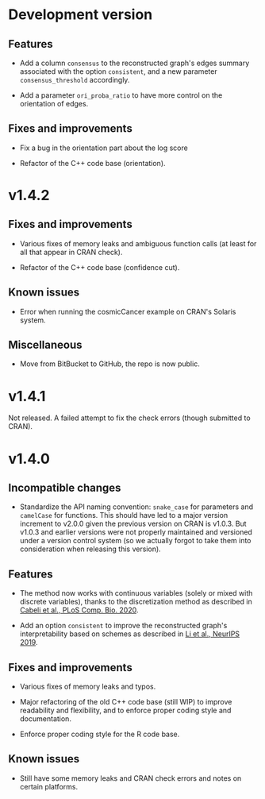 # Development version

## Features
- Add a column `consensus` to the reconstructed graph's edges summary associated
  with the option `consistent`, and a new parameter `consensus_threshold`
  accordingly.

- Add a parameter `ori_proba_ratio` to have more control on the orientation of
  edges.

## Fixes and improvements
- Fix a bug in the orientation part about the log score

- Refactor of the C++ code base (orientation).

# v1.4.2

## Fixes and improvements
- Various fixes of memory leaks and ambiguous function calls (at least for all
  that appear in CRAN check).

- Refactor of the C++ code base (confidence cut).

## Known issues
- Error when running the cosmicCancer example on CRAN's Solaris system.

## Miscellaneous
- Move from BitBucket to GitHub, the repo is now public.

# v1.4.1

Not released. A failed attempt to fix the check errors (though submitted to
CRAN).

# v1.4.0

## Incompatible changes
- Standardize the API naming convention: `snake_case` for parameters and
  `camelCase` for functions. This should have led to a major version increment to
  v2.0.0 given the previous version on CRAN is v1.0.3. But v1.0.3 and earlier
  versions were not properly maintained and versioned under a version control
  system (so we actually forgot to take them into consideration when releasing
  this version).

## Features
- The method now works with continuous variables (solely or mixed with discrete
  variables), thanks to the discretization method as described in
  [Cabeli et al., PLoS Comp. Bio. 2020](https://doi.org/10.1371/journal.pcbi.1007866).

- Add an option `consistent` to improve the reconstructed graph's
  interpretability based on schemes as described in
  [Li et al., NeurIPS 2019](https://papers.nips.cc/paper/9573-constraint-based-causal-structure-learning-with-consistent-separating-sets).

## Fixes and improvements
- Various fixes of memory leaks and typos.

- Major refactoring of the old C++ code base (still WIP) to improve readability
  and flexibility, and to enforce proper coding style and documentation.

- Enforce proper coding style for the R code base.

## Known issues
- Still have some memory leaks and CRAN check errors and notes on certain
  platforms.
